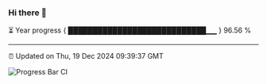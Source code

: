 ### Hi there 👋

⏳ Year progress { ████████████████████████████▁▁ } 96.56 %

---

⏰ Updated on Thu, 19 Dec 2024 09:39:37 GMT

![Progress Bar CI](https://github.com/IshwaranRudhara/GIT-ACTION/workflows/Progress%20Bar%20CI/badge.svg)
